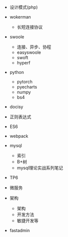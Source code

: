 
- 设计模式(php)
- wokerman
    - 长短连接协议
- swoole
    - 连接、异步、协程
    - easyswoole
    - swoft
    - hyperf
- python
    - pytorch
    - pyecharts
    - numpy
    - bs4
- docisy
- 正则表达式

- ES6
- webpack
- mysql
    - 索引
    - B+树
    - mysql理论实战系列笔记
- TP6
- 微服务
- 架构
    - 架构
    - 开发方法
    - 敏捷开发等
- fastadmin